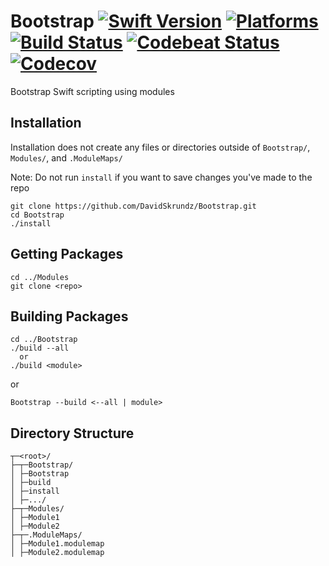 Bootstrap [![Swift Version](https://img.shields.io/badge/Swift-4.0-orange.svg)](https://swift.org/download/#releases) [![Platforms](https://img.shields.io/badge/Platforms-macOS%20|%20Linux-lightgray.svg)](https://swift.org/download/#releases) [![Build Status](https://travis-ci.org/DavidSkrundz/Bootstrap.svg?branch=master)](https://travis-ci.org/DavidSkrundz/Bootstrap) [![Codebeat Status](https://codebeat.co/badges/a40d28c1-5a82-40b2-b34e-ab416e06fcad)](https://codebeat.co/projects/github-com-davidskrundz-bootstrap) [![Codecov](https://codecov.io/gh/DavidSkrundz/Bootstrap/branch/master/graph/badge.svg)](https://codecov.io/gh/DavidSkrundz/Bootstrap)
=========

Bootstrap Swift scripting using modules

## Installation

Installation does not create any files or directories outside of `Bootstrap/`, `Modules/`, and `.ModuleMaps/`

Note: Do not run `install` if you want to save changes you've made to the repo

```
git clone https://github.com/DavidSkrundz/Bootstrap.git
cd Bootstrap
./install
```

## Getting Packages

```
cd ../Modules
git clone <repo>
```

## Building Packages

```
cd ../Bootstrap
./build --all
  or
./build <module>
```

or

```
Bootstrap --build <--all | module>
```

## Directory Structure

```
┬─<root>/
├─┬─Bootstrap/
│ ├─Bootstrap
│ ├─build
│ ├─install
│ ├─.../
├─┬─Modules/
│ ├─Module1
│ ├─Module2
├─┬─.ModuleMaps/
│ ├─Module1.modulemap
│ ├─Module2.modulemap
```
